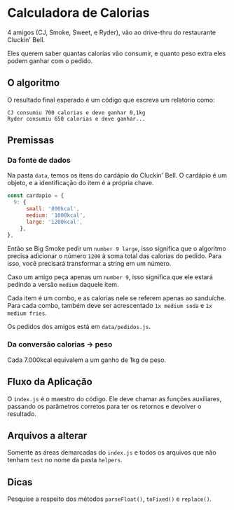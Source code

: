 # Calculadora de Calorias

4 amigos (CJ, Smoke, Sweet, e Ryder), vão ao drive-thru do restaurante Cluckin' Bell.

Eles querem saber quantas calorias vão consumir, e quanto peso extra eles podem ganhar com o pedido.

## O algoritmo

O resultado final esperado é um código que escreva um relatório como:

```
CJ consumiu 700 calorias e deve ganhar 0,1kg
Ryder consumiu 650 calorias e deve ganhar...
```

## Premissas

### Da fonte de dados

Na pasta `data`, temos os itens do cardápio do Cluckin' Bell. O cardápio é um objeto, e a identificação do item é a própria chave.

```javascript
const cardapio = {
  9: {
      small: '800kcal',
      medium: '1000kcal',
      large: '1200kcal',
    },
},
```

Então se Big Smoke pedir um `number 9 large`, isso significa que o algoritmo precisa adicionar o número `1200` à soma total das calorias do pedido. Para isso, você precisará transformar a string em um número.

Caso um amigo peça apenas um `number 9`, isso significa que ele estará pedindo a versão `medium` daquele item.

Cada item é um combo, e as calorias nele se referem apenas ao sanduíche. Para cada combo, também deve ser acrescentado `1x medium soda` e `1x medium fries`.

Os pedidos dos amigos está em `data/pedidos.js`.

### Da conversão calorias -> peso
Cada 7.000kcal equivalem a um ganho de 1kg de peso.

## Fluxo da Aplicação

O `index.js` é o maestro do código. Ele deve chamar as funções auxiliares, passando os parâmetros corretos para ter os retornos e devolver o resultado.

## Arquivos a alterar

Somente as áreas demarcadas do `index.js` e todos os arquivos que não tenham `test` no nome da pasta `helpers`.

## Dicas

Pesquise a respeito dos métodos `parseFloat()`, `toFixed()` e `replace()`.
